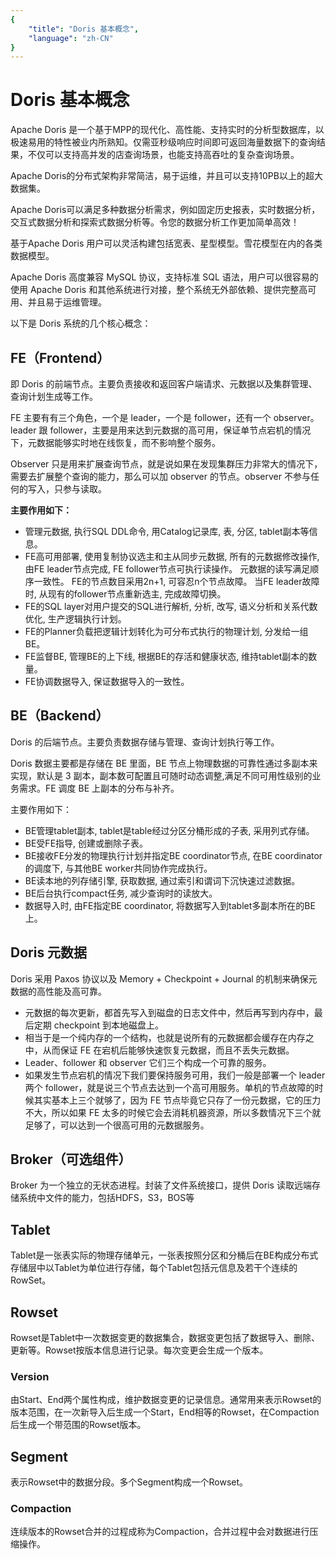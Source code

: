 ```yaml
---
{
    "title": "Doris 基本概念",
    "language": "zh-CN"
}
---
```


<!-- 
Licensed to the Apache Software Foundation (ASF) under one
or more contributor license agreements.  See the NOTICE file
distributed with this work for additional information
regarding copyright ownership.  The ASF licenses this file
to you under the Apache License, Version 2.0 (the
"License"); you may not use this file except in compliance
with the License.  You may obtain a copy of the License at

  http://www.apache.org/licenses/LICENSE-2.0

Unless required by applicable law or agreed to in writing,
software distributed under the License is distributed on an
"AS IS" BASIS, WITHOUT WARRANTIES OR CONDITIONS OF ANY
KIND, either express or implied.  See the License for the
specific language governing permissions and limitations
under the License.
-->

# Doris 基本概念

Apache Doris 是一个基于MPP的现代化、高性能、支持实时的分析型数据库，以极速易用的特性被业内所熟知。仅需亚秒级响应时间即可返回海量数据下的查询结果，不仅可以支持高并发的店查询场景，也能支持高吞吐的复杂查询场景。

Apache Doris的分布式架构非常简洁，易于运维，并且可以支持10PB以上的超大数据集。

Apache Doris可以满足多种数据分析需求，例如固定历史报表，实时数据分析，交互式数据分析和探索式数据分析等。令您的数据分析工作更加简单高效！

基于Apache Doris 用户可以灵活构建包括宽表、星型模型。雪花模型在内的各类数据模型。

Apache Doris 高度兼容 MySQL 协议，支持标准 SQL 语法，用户可以很容易的使用 Apache Doris 和其他系统进行对接，整个系统无外部依赖、提供完整高可用、并且易于运维管理。

以下是 Doris 系统的几个核心概念：

## FE（Frontend）

即 Doris 的前端节点。主要负责接收和返回客户端请求、元数据以及集群管理、查询计划生成等工作。

FE 主要有有三个角色，一个是 leader，一个是 follower，还有一个 observer。leader 跟 follower，主要是用来达到元数据的高可用，保证单节点宕机的情况下，元数据能够实时地在线恢复，而不影响整个服务。

Observer 只是用来扩展查询节点，就是说如果在发现集群压力非常大的情况下，需要去扩展整个查询的能力，那么可以加 observer 的节点。observer 不参与任何的写入，只参与读取。

**主要作用如下：**

- 管理元数据, 执行SQL DDL命令, 用Catalog记录库, 表, 分区, tablet副本等信息。
- FE高可用部署, 使用复制协议选主和主从同步元数据, 所有的元数据修改操作, 由FE leader节点完成, FE follower节点可执行读操作。 元数据的读写满足顺序一致性。 FE的节点数目采用2n+1, 可容忍n个节点故障。 当FE leader故障时, 从现有的follower节点重新选主, 完成故障切换。
- FE的SQL layer对用户提交的SQL进行解析, 分析, 改写, 语义分析和关系代数优化, 生产逻辑执行计划。
- FE的Planner负载把逻辑计划转化为可分布式执行的物理计划, 分发给一组BE。
- FE监督BE, 管理BE的上下线, 根据BE的存活和健康状态, 维持tablet副本的数量。
- FE协调数据导入, 保证数据导入的一致性。

## BE（Backend）

Doris 的后端节点。主要负责数据存储与管理、查询计划执行等工作。

Doris 数据主要都是存储在 BE 里面，BE 节点上物理数据的可靠性通过多副本来实现，默认是 3 副本，副本数可配置且可随时动态调整,满足不同可用性级别的业务需求。FE 调度 BE 上副本的分布与补齐。

主要作用如下：

- BE管理tablet副本, tablet是table经过分区分桶形成的子表, 采用列式存储。
- BE受FE指导, 创建或删除子表。
- BE接收FE分发的物理执行计划并指定BE coordinator节点, 在BE coordinator的调度下, 与其他BE worker共同协作完成执行。
- BE读本地的列存储引擎, 获取数据, 通过索引和谓词下沉快速过滤数据。
- BE后台执行compact任务, 减少查询时的读放大。
- 数据导入时, 由FE指定BE coordinator, 将数据写入到tablet多副本所在的BE上。

## Doris 元数据

Doris 采用 Paxos 协议以及 Memory + Checkpoint + Journal 的机制来确保元数据的高性能及高可靠。

- 元数据的每次更新，都首先写入到磁盘的日志文件中，然后再写到内存中，最后定期 checkpoint 到本地磁盘上。
- 相当于是一个纯内存的一个结构，也就是说所有的元数据都会缓存在内存之中，从而保证 FE 在宕机后能够快速恢复元数据，而且不丢失元数据。
- Leader、follower 和 observer 它们三个构成一个可靠的服务。
- 如果发生节点宕机的情况下我们要保持服务可用，我们一般是部署一个 leader 两个 follower，就是说三个节点去达到一个高可用服务。单机的节点故障的时候其实基本上三个就够了，因为 FE 节点毕竟它只存了一份元数据，它的压力不大，所以如果 FE 太多的时候它会去消耗机器资源，所以多数情况下三个就足够了，可以达到一个很高可用的元数据服务。

## Broker（可选组件）

Broker 为一个独立的无状态进程。封装了文件系统接口，提供 Doris 读取远端存储系统中文件的能力，包括HDFS，S3，BOS等

## Tablet

Tablet是一张表实际的物理存储单元，一张表按照分区和分桶后在BE构成分布式存储层中以Tablet为单位进行存储，每个Tablet包括元信息及若干个连续的RowSet。

## Rowset

Rowset是Tablet中一次数据变更的数据集合，数据变更包括了数据导入、删除、更新等。Rowset按版本信息进行记录。每次变更会生成一个版本。

### Version

由Start、End两个属性构成，维护数据变更的记录信息。通常用来表示Rowset的版本范围，在一次新导入后生成一个Start，End相等的Rowset，在Compaction后生成一个带范围的Rowset版本。

## Segment

表示Rowset中的数据分段。多个Segment构成一个Rowset。

### Compaction

连续版本的Rowset合并的过程成称为Compaction，合并过程中会对数据进行压缩操作。